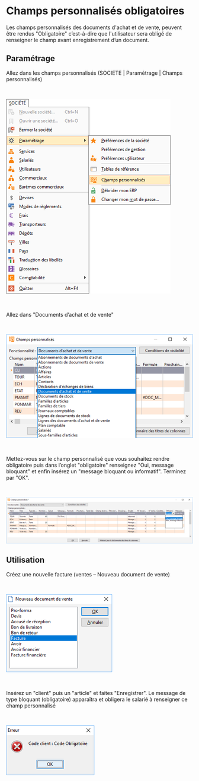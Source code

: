 # Champs personnalisés obligatoires




Les champs personnalisés des documents d'achat et de vente, peuvent être rendus "Obligatoire" c’est-à-dire que l'utilisateur sera obligé de renseigner le champ avant enregistrement d’un document.


## Paramétrage


Allez dans les champs personnalisés (SOCIETE | Paramétrage | Champs personnalisés)


 


![](../../assets/images/ChampsPersonnalises/1/Menu.png)


 


Allez dans "Documents d’achat et de vente"


 


![](../../assets/images/ChampsPersonnalises/1/Fonctionnalites.png)


 


Mettez-vous sur le champ personnalisé que vous souhaitez rendre obligatoire puis dans l’onglet "obligatoire" renseignez "Oui, message bloquant" et enfin insérez un "message bloquant ou informatif". Terminez par "OK".


 


![](../../assets/images/ChampsPersonnalises/5/ColonneObligatoire.png)


## Utilisation


Créez une nouvelle facture (ventes – Nouveau document de vente)


 


![](../../assets/images/ChampsPersonnalises/6/NouveauDocument.png)


 


Insérez un "client" puis un "article" et faites "Enregistrer". Le message de type bloquant (obligatoire) apparaîtra et obligera le salarié à renseigner ce champ personnalisé


 


![](../../assets/images/ChampsPersonnalises/5/ErreurObligatoire.png)


